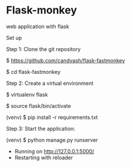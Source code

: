# Flask-monkey
 web application with flask
 
Set up

Step 1: Clone the git repository

$ https://github.com/candyash/flask-fastmonkey

$ cd flask-fastmonkey

Step 2: Create a virtual environment

$ virtualenv flask

$ source flask/bin/activate

(venv) $ pip install -r requirements.txt

Step 3: Start the application:

(venv) $ python manage.py runserver
 * Running on http://127.0.0.1:5000/
 * Restarting with reloader

